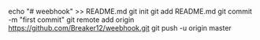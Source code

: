 echo "# weebhook" >> README.md
git init
git add README.md
git commit -m "first commit"
git remote add origin https://github.com/Breaker12/weebhook.git
git push -u origin master
